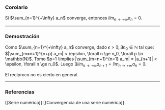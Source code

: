 ### Corolario

Si $\sum_{n=1}^{+\infty} a_n$ converge, entonces $lim_{n \to +\infty} a_n = 0$.

---
### Demostración

Como $\sum_{n=1}^{+\infty} a_n$ converge, dado $\epsilon > 0, \exists n_0 \in \mathbb{N}$ tal que: $|\sum_{m=n+1}^{n+p} a_m| < \epsilon, \forall n \ge n_0, \forall p \in \mathbb{N}$.
Tomo $p=1 \implies |\sum_{m=n+1}^{n=1} a_m| = |a_{n+1}| < \epsilon, \forall n \ge n_0$. Luego $\exists lim_{n \to +\infty} a_{n+1} = lim_{n \to +\infty} a_n = 0$.

El recíproco no es cierto en general.

---
### Referencias
[[Serie numérica]]
[[Convergencia de una serie numérica]]